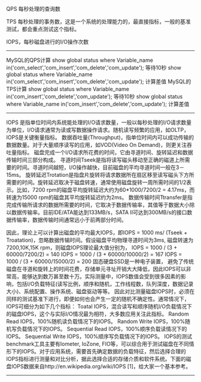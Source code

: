 
QPS 每秒处理的查询数

TPS 每秒处理的事务数，这是一个系统的处理能力的，最直接指标，一般的基准测试，都会重点测试这个指标。

IOPS，每秒磁盘进行的I/O操作次数


* * * * *

MySQL的QPS计算 
show global status where Variable_name in('com_select','com_insert','com_delete','com_update'); 
等待10秒 
show global status where Variable_name in('com_select','com_insert','com_delete','com_update'); 
计算差值 
MySQL的TPS计算 
show global status where Variable_name in('com_insert','com_delete','com_update'); 
等待10秒 
show global status where Variable_name in('com_insert','com_delete','com_update'); 
计算差值 

* * * * *
IOPS 是指单位时间内系统能处理的I/O请求数量，一般以每秒处理的I/O请求数量为单位，I/O请求通常为读或写数据操作请求。随机读写频繁的应用，如OLTP，IOPS是关键衡量指标。 
数据吞吐量(Throughput)，指单位时间内可以成功传输的数据数量。对于大量顺序读写的应用，如VOD(Video On Demand)，则更关注吞吐量指标。 
磁盘完成一个I/O请求所花费的时间，它由寻道时间、旋转延迟和数据传输时间三部分构成。 
寻道时间Tseek是指将读写磁头移动至正确的磁道上所需要的时间。寻道时间越短，I/O操作越快，目前磁盘的平均寻道时间一般在3－15ms。 
旋转延迟Trotation是指盘片旋转将请求数据所在扇区移至读写磁头下方所需要的时间。旋转延迟取决于磁盘转速，通常使用磁盘旋转一周所需时间的1/2表示。比如，7200 rpm的磁盘平均旋转延迟大约为60*1000/7200/2 = 4.17ms，而转速为15000 rpm的磁盘其平均旋转延迟约为2ms。 
数据传输时间Ttransfer是指完成传输所请求的数据所需要的时间，它取决于数据传输率，其值等于数据大小除以数据传输率。目前IDE/ATA能达到133MB/s，SATA II可达到300MB/s的接口数据传输率，数据传输时间通常远小于前两部分时间。 

因此，理论上可以计算出磁盘的平均最大IOPS，即IOPS = 1000 ms/ (Tseek + Troatation)，忽略数据传输时间。假设磁盘平均物理寻道时间为3ms, 磁盘转速为7200,10K,15K rpm，则磁盘IOPS理论最大值分别为， 
IOPS = 1000 / (3 + 60000/7200/2)  = 140 
IOPS = 1000 / (3 + 60000/10000/2) = 167 
IOPS = 1000 / (3 + 60000/15000/2) = 200 
固态硬盘SSD是一种电子装置， 避免了传统磁盘在寻道和旋转上的时间花费，存储单元寻址开销大大降低，因此IOPS可以非常高，能够达到数万甚至数十万。实际测量中，IOPS数值会受到很多因素的影响，包括I/O负载特征(读写比例，顺序和随机，工作线程数，队列深度，数据记录大小)、系统配置、操作系统、磁盘驱动等等。 
因此对比测量磁盘IOPS时，必须在同样的测试基准下进行，即便如何也会产生一定的随机不确定性。通常情况下，IOPS可细分为如下几个指标： 
Toatal IOPS，混合读写和顺序随机I/O负载情况下的磁盘IOPS，这个与实际I/O情况最为相符，大多数应用关注此指标。 
Random Read IOPS，100%随机读负载情况下的IOPS。 
Random Write IOPS，100%随机写负载情况下的IOPS。 
Sequential Read IOPS，100%顺序负载读情况下的IOPS。 
Sequential Write IOPS，100%顺序写负载情况下的IOPS。 
IOPS的测试benchmark工具主要有Iometer, IoZone, FIO等，可以综合用于测试磁盘在不同情形下的IOPS。对于应用系统，需要首先确定数据的负载特征，然后选择合理的IOPS指标进行测量和对比分析，据此选择合适的存储介质和软件系统。下面的磁盘IOPS数据来自http://en.wikipedia.org/wiki/IOPS [1]，给大家一个基本参考。

* * * * *
